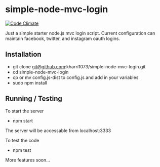 # simple-node-mvc-login

[![Code Climate](https://img.shields.io/codeclimate/github/kharri1073/simple-node-mvc-login.svg?label=quality)](https://codeclimate.com/github/kharri1073/simple-node-mvc-login)

Just a simple starter node.js mvc login script. Current configuration can maintain facebook, twitter, and instagram oauth logins.

## Installation
* git clone git@github.com:kharri1073/simple-node-mvc-login.git
* cd simple-node-mvc-login
* cp or mv config.js-dist to config.js and add in your variables
* sudo npm install

## Running / Testing
To start the server
* npm start

The server will be accessable from localhost:3333 

To test the code
* npm test

More features soon...

